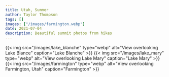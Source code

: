 ```yaml
---
title: Utah, Summer
author: Taylor Thompson
tags: []
images: ["/images/farmington.webp"]
date: 2021-07-04
description: Beautiful summit photos from hikes
---
```

{{< img src="/images/lake_blanche" type="webp" alt="View overlooking Lake Blance" caption="Lake Blanche" >}}
{{< img src="/images/lake_mary" type="webp" alt="View overlooking Lake Mary" caption="Lake Mary" >}}
{{< img src="/images/farmington" type="webp" alt="View overlooking Farmington, Utah" caption="Farmington" >}}
